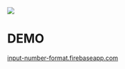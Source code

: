 <img src="https://travis-ci.com/hello9reen/su.svg?branch=master">
<h1>DEMO</h1>
<a href="input-number-format.firebaseapp.com" target="_blank">input-number-format.firebaseapp.com</a>
